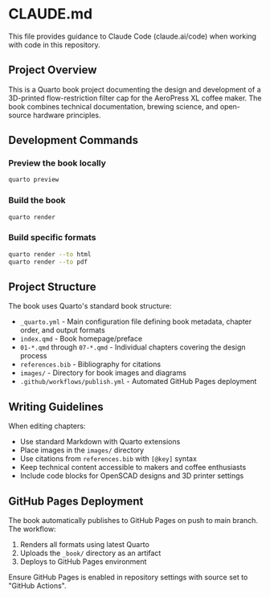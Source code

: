 # CLAUDE.md

This file provides guidance to Claude Code (claude.ai/code) when working with code in this repository.

## Project Overview

This is a Quarto book project documenting the design and development of a 3D-printed flow-restriction filter cap for the AeroPress XL coffee maker. The book combines technical documentation, brewing science, and open-source hardware principles.

## Development Commands

### Preview the book locally
```bash
quarto preview
```

### Build the book
```bash
quarto render
```

### Build specific formats
```bash
quarto render --to html
quarto render --to pdf
```

## Project Structure

The book uses Quarto's standard book structure:
- `_quarto.yml` - Main configuration file defining book metadata, chapter order, and output formats
- `index.qmd` - Book homepage/preface
- `01-*.qmd` through `07-*.qmd` - Individual chapters covering the design process
- `references.bib` - Bibliography for citations
- `images/` - Directory for book images and diagrams
- `.github/workflows/publish.yml` - Automated GitHub Pages deployment

## Writing Guidelines

When editing chapters:
- Use standard Markdown with Quarto extensions
- Place images in the `images/` directory
- Use citations from `references.bib` with `[@key]` syntax
- Keep technical content accessible to makers and coffee enthusiasts
- Include code blocks for OpenSCAD designs and 3D printer settings

## GitHub Pages Deployment

The book automatically publishes to GitHub Pages on push to main branch. The workflow:
1. Renders all formats using latest Quarto
2. Uploads the `_book/` directory as an artifact
3. Deploys to GitHub Pages environment

Ensure GitHub Pages is enabled in repository settings with source set to "GitHub Actions".
